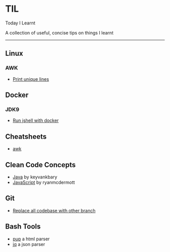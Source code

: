 # TIL
Today I Learnt

A collection of useful, concise tips on things I learnt

---

## Linux

### AWK
- [ Print unique lines ](linux/awk/uniq-lines.md)

## Docker

### JDK9
- [ Run jshell with docker ](docker/jdk/jshel.md)

## Cheatsheets
- [awk](https://www.shortcutfoo.com/app/dojos/awk/cheatsheet)

## Clean Code Concepts
- [Java](https://github.com/keyvanakbary/book-notes/blob/master/effective-java.md) by keyvankbary
- [JavaScript](https://github.com/ryanmcdermott/clean-code-javascript) by ryanmcdermott

## Git
- [ Replace all codebase with other branch ](git/merge-ours-strategy.md)

## Bash Tools
- [pup](https://github.com/ericchiang/pup) a html parser
- [jq](https://stedolan.github.io/jq/) a json parser
